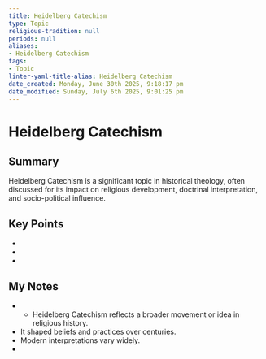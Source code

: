 ```yaml
---
title: Heidelberg Catechism
type: Topic
religious-tradition: null
periods: null
aliases:
- Heidelberg Catechism
tags:
- Topic
linter-yaml-title-alias: Heidelberg Catechism
date_created: Monday, June 30th 2025, 9:18:17 pm
date_modified: Sunday, July 6th 2025, 9:01:25 pm
---
```


# Heidelberg Catechism

## Summary
Heidelberg Catechism is a significant topic in historical theology, often discussed for its impact on religious development, doctrinal interpretation, and socio-political influence.

## Key Points
- 
- 
- 

## My Notes
- - Heidelberg Catechism reflects a broader movement or idea in religious history.
- It shaped beliefs and practices over centuries.
- Modern interpretations vary widely.
- 